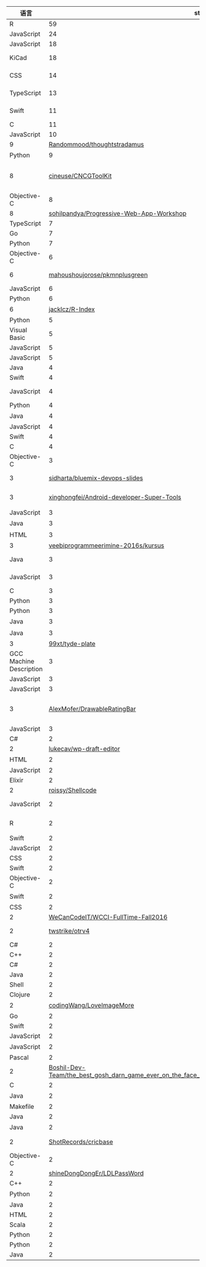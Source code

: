 语言|star|项目名称|描述
---|---|---|---
R|59|[hadley/tidyverse](https://github.com/hadley/tidyverse)|Easily install and load packages from the tidyverse
JavaScript|24|[jacted/speed-monitor](https://github.com/jacted/speed-monitor)|Website performance reports for slack using performance.timing
JavaScript|18|[jgraph/draw.io](https://github.com/jgraph/draw.io)|Source to www.draw.io
KiCad|18|[adamjvr/ESP32-kiCAD-Footprints](https://github.com/adamjvr/ESP32-kiCAD-Footprints)|Footprints for the Espressif ESP32 WiFi/BLE Chip and ESP3212 module, for KiCAD EDA 
CSS|14|[damoqiongqiu/angular-tutorial-damoqiongqiu](https://github.com/damoqiongqiu/angular-tutorial-damoqiongqiu)| 
TypeScript|13|[teropa/harmonics-explorer](https://github.com/teropa/harmonics-explorer)|A UI for exploring the harmonic series of sine waves. Done with Angular 2, @ngrx, Immutable.js
Swift|11|[arnoappenzeller/PiPifier](https://github.com/arnoappenzeller/PiPifier)|PiPifier is a native macOS 10.12 Safari extension that lets you use every HTML5 video in Picture in Picture mode
C|11|[Rinnegatamante/rinCheat](https://github.com/Rinnegatamante/rinCheat)|Multifunction plugin for PSVITA.
JavaScript|10|[zone-eu/zone-mta](https://github.com/zone-eu/zone-mta)|Modern outbound MTA cross platform server application
 |9|[Randommood/thoughtstradamus](https://github.com/Randommood/thoughtstradamus)|Start thought leading now in 2017
Python|9|[crossin/gluttonous](https://github.com/crossin/gluttonous)|game of gluttonous python（仿制《贪吃蛇大作战》）
 |8|[cineuse/CNCGToolKit](https://github.com/cineuse/CNCGToolKit)|这个开源项目是由中国CGTD在线编程实例总结出来的。允许任何人下载、使用、修改、再发布。
Objective-C|8|[sinneryun/Sinner_Scan](https://github.com/sinneryun/Sinner_Scan)|Two dimensional code scanning and generation
 |8|[sohilpandya/Progressive-Web-App-Workshop](https://github.com/sohilpandya/Progressive-Web-App-Workshop)|3 Day Workshop
TypeScript|7|[qdouble/angular2webpack2-starter](https://github.com/qdouble/angular2webpack2-starter)|Starter App for Angular 2 using Nightly Builds, Material Design 2 and Webpack 2
Go|7|[haya14busa/gopkgs](https://github.com/haya14busa/gopkgs)|List Go packages FAST by using the same implementation as goimports
Python|7|[NipunSingh/RapStock.io](https://github.com/NipunSingh/RapStock.io)|RapStock.io - Fantasy Football Meets Hip Hop
Objective-C|6|[insidegui/AppleEvents](https://github.com/insidegui/AppleEvents)|The unofficial Apple Events app for macOS
 |6|[mahoushoujorose/pkmnplusgreen](https://github.com/mahoushoujorose/pkmnplusgreen)|ROM edit of Pokemon Red + Blue where you play as the original gal trainer, Green!
JavaScript|6|[MarshallOfSound/electron-test-utils](https://github.com/MarshallOfSound/electron-test-utils)|Test Utilities to help with Electron App Testing
Python|6|[pieterlexis/icinga-check-dnssec-validation](https://github.com/pieterlexis/icinga-check-dnssec-validation)|A simple Icinga/Nagios script to validate DNSSEC
 |6|[jacklcz/R-Index](https://github.com/jacklcz/R-Index)|技术知识点索引,每日阅读
Python|5|[datasciencebr/jarbas](https://github.com/datasciencebr/jarbas)|API to return metadata of reimbursements made by 🇧🇷 Chamber of Deputies
Visual Basic|5|[tristancalderbank/excel-messenger](https://github.com/tristancalderbank/excel-messenger)|A silly local group messaging app where the server and all clients are excel sheets.
JavaScript|5|[ecmadao/react-times](https://github.com/ecmadao/react-times)|A time picker react component, no jquery-rely
JavaScript|5|[sheerun/knex-migrate](https://github.com/sheerun/knex-migrate)|Modern migration toolkit for knex.js
Java|4|[weavey/NormalSelectDialog](https://github.com/weavey/NormalSelectDialog)|Some sample of dialog.
Swift|4|[EurekaCommunity/GenericPasswordRow](https://github.com/EurekaCommunity/GenericPasswordRow)|A row for Eureka to implement password validations.
JavaScript|4|[deep110/FlashDict](https://github.com/deep110/FlashDict)|A chrome extension to get the meanings of the selected word[s] instantly without opening the new tab and searching it manually. 
Python|4|[nneonneo/ntfsrecover](https://github.com/nneonneo/ntfsrecover)|NTFS data-recovery program written in Python
Java|4|[binIoter/Hybridge](https://github.com/binIoter/Hybridge)|新一代js与native交互框架，具有安全，简单，高可扩展性，在很多大厂有过类似实践
JavaScript|4|[zkat/fl-protocols](https://github.com/zkat/fl-protocols)|fantasy-land specification bridge for @zkat/protocols
Swift|4|[designatednerd/Xcode8ExtensionExample](https://github.com/designatednerd/Xcode8ExtensionExample)|An example of how to set up extensions in Xcode 8
C|4|[rweichler/LuaJIT_Engine_Base](https://github.com/rweichler/LuaJIT_Engine_Base)|Base ffi bindings for a LuaJIT 3D game engine
Objective-C|3|[eJamesLin/Image-RemotePushNotification-Demo](https://github.com/eJamesLin/Image-RemotePushNotification-Demo)| 
 |3|[sidharta/bluemix-devops-slides](https://github.com/sidharta/bluemix-devops-slides)|These are the slides for my presentation called: "Bluemix DevOps Services".
 |3|[xinghongfei/Android-developer-Super-Tools](https://github.com/xinghongfei/Android-developer-Super-Tools)|Android攻城狮—全套必备神级工具（开发，插件，效率,知识管理...更新中）
JavaScript|3|[FreedomWalk/marmoset.js](https://github.com/FreedomWalk/marmoset.js)|Full-Stack JavaScript with MongoDB, Express, AngularJS, and Node.js.
Java|3|[jamin918/DouBanLoadingView](https://github.com/jamin918/DouBanLoadingView)|仿豆瓣Android客户端加载动画
HTML|3|[csz3824/mas](https://github.com/csz3824/mas)|Mobile Authentication Service, 移动端的认证服务
 |3|[veebiprogrammeerimine-2016s/kursus](https://github.com/veebiprogrammeerimine-2016s/kursus)| 
Java|3|[DomceyKoo/MyGank](https://github.com/DomceyKoo/MyGank)|A simple Android app for gank.io based on several excellent apps created by dalaos.
JavaScript|3|[fnando/react-fundamentals](https://github.com/fnando/react-fundamentals)|Starter-pack for react + webpack + hot reload + mocha + enzyme + production build
C|3|[yellows8/wiiu_wfsmount](https://github.com/yellows8/wiiu_wfsmount)|FUSE tool for mounting plaintext Wii U USB/eMMC images.
Python|3|[abhikpal/bruce](https://github.com/abhikpal/bruce)|bruce helps you rename files; a lot of files.
Python|3|[earvingad/LaunchCold](https://github.com/earvingad/LaunchCold)|FullScreen App Launcher for Openbox.
Java|3|[wanliyang1990/AndroidCircleMenu](https://github.com/wanliyang1990/AndroidCircleMenu)|Android圆形旋转菜单
Java|3|[DyncKathline/SwipeBackLayout](https://github.com/DyncKathline/SwipeBackLayout)|沉浸式侧滑关闭Activity
 |3|[99xt/tyde-plate](https://github.com/99xt/tyde-plate)|Nodejs + TypeScript end to end boilerplate
GCC Machine Description|3|[ceoimon/Redux-ASCII-Cast](https://github.com/ceoimon/Redux-ASCII-Cast)|http://video.sike.io/courses/Redux%E5%85%A5%E9%97%A8/
JavaScript|3|[igorsantana/genetic-worms](https://github.com/igorsantana/genetic-worms)|Canvas filled with genetic worms
JavaScript|3|[remy/now-realias](https://github.com/remy/now-realias)|now realias will re-alias now deployments
 |3|[AlexMofer/DrawableRatingBar](https://github.com/AlexMofer/DrawableRatingBar)|图片评级,双图片评级控件，可设置图片间距，支持拖动进度及点击进度，可控制最大值最小值，及是否可手动。
JavaScript|3|[ceckenrode/react-hangman](https://github.com/ceckenrode/react-hangman)|Simple react hangman example to help teach class
C#|2|[ForkyTheEditor/Unity-Chess](https://github.com/ForkyTheEditor/Unity-Chess)|Chess game for Unity
 |2|[lukecav/wp-draft-editor](https://github.com/lukecav/wp-draft-editor)|A new WordPress editor which uses draft.js
HTML|2|[BB-Bibo/BB-Bibo](https://github.com/BB-Bibo/BB-Bibo)|长大在线 - 毕博
JavaScript|2|[gusaiani/yoember-study-repo](https://github.com/gusaiani/yoember-study-repo)|App Library: an Ember.js study repo
Elixir|2|[yosriady/kare](https://github.com/yosriady/kare)|:curry: Curry functions in Elixir
 |2|[roissy/Shellcode](https://github.com/roissy/Shellcode)|A collection of shellcodes.
JavaScript|2|[stevenmhunt/gulp-detect](https://github.com/stevenmhunt/gulp-detect)|Wraps your module-agnostic library code to support CommonJS, RequireJS and standard browser environments.
R|2|[cran/plotwidgets](https://github.com/cran/plotwidgets)|:exclamation: This is a read-only mirror of the CRAN R package repository.  plotwidgets — Spider Plots, ROC Curves, Pie Charts and More for Use in Other Plots  
Swift|2|[sambhav7890/SSChartView](https://github.com/sambhav7890/SSChartView)|UI Charts and Performance
JavaScript|2|[opi/psdtxtractor](https://github.com/opi/psdtxtractor)|Extract text layer (data, font family, size and color) from a PSD file.
CSS|2|[tomjn/wcmcr](https://github.com/tomjn/wcmcr)|Various items for WordCamp Manchester
Swift|2|[appcoda/FaceDetector](https://github.com/appcoda/FaceDetector)|A Face Detection Demo using Core Image in iOS
Objective-C|2|[Baichenghui/UIImageVIewAddIndicator](https://github.com/Baichenghui/UIImageVIewAddIndicator)|UIImageView加载图片时加入进度指示器
Swift|2|[thousandsNight/Tetris](https://github.com/thousandsNight/Tetris)|Spritekit试水之俄罗斯方块
CSS|2|[MingcongBai/cs302-notes](https://github.com/MingcongBai/cs302-notes)|Notes for Computer Sciences 302 @ University of Wisconsin - Madison
 |2|[WeCanCodeIT/WCCI-FullTime-Fall2016](https://github.com/WeCanCodeIT/WCCI-FullTime-Fall2016)| 
 |2|[twstrike/otrv4](https://github.com/twstrike/otrv4)|Off-the-Record Messaging Protocol version 4
C#|2|[Dout-Inc/BroadsidesTheGame](https://github.com/Dout-Inc/BroadsidesTheGame)|Design your ship and fight others!
C++|2|[clofresh/huller](https://github.com/clofresh/huller)|Finds the convex hull of a transparent png and outputs it as a lua table
C#|2|[locomain/YingYang](https://github.com/locomain/YingYang)|DotNet multithread/async manager with thread control
Java|2|[michael-simons/tweetarchive](https://github.com/michael-simons/tweetarchive)|Hibernate Search and Spring Boot: Simple yet powerful archiving
Shell|2|[julian-klode/sicherboot](https://github.com/julian-klode/sicherboot)|systemd-boot integration with secure boot support
Clojure|2|[codahale/raven-clj](https://github.com/codahale/raven-clj)|A thin wrapper around the official Java library for Sentry.
 |2|[codingWang/LoveImageMore](https://github.com/codingWang/LoveImageMore)|各种技能树/图的收集整理
Go|2|[nii236/catcsv](https://github.com/nii236/catcsv)|Handy tool to display CSV files nicely in the terminal
Swift|2|[vdka/cj](https://github.com/vdka/cj)|CJ (CommmandLine JSON)
JavaScript|2|[zzswang/react-app-sketch](https://github.com/zzswang/react-app-sketch)|react app sketch for a great start, built with redux, react-router, webpack and es6
JavaScript|2|[lincenying/vue2-multiple-entry](https://github.com/lincenying/vue2-multiple-entry)|webpack + vue2 多入口配置实例
Pascal|2|[marcocantu/2016DelphiLanguageBootCamp](https://github.com/marcocantu/2016DelphiLanguageBootCamp)|2016 Delphi BootCamp Delphi Language Demos
 |2|[Boshil-Dev-Team/the_best_gosh_darn_game_ever_on_the_face_of_the_earth_confirmed_no_joke_100_per_cent_legit](https://github.com/Boshil-Dev-Team/the_best_gosh_darn_game_ever_on_the_face_of_the_earth_confirmed_no_joke_100_per_cent_legit)|read the title plz
C|2|[XePeleato/android_kernel_huawei_FRD-L04](https://github.com/XePeleato/android_kernel_huawei_FRD-L04)|Android 6.0 kernel source for the Huawei Honor 8 (FRD-L04)
Java|2|[stevenMieMie/Ghost](https://github.com/stevenMieMie/Ghost)|个人练习之用
Makefile|2|[yellows8/romfs_dumper](https://github.com/yellows8/romfs_dumper)|Dump the filesystem from 3DS RomFS.
Java|2|[JarekWang/titleview-master](https://github.com/JarekWang/titleview-master)| 
Java|2|[lengguangzhishen/HomeKeyListenDemo](https://github.com/lengguangzhishen/HomeKeyListenDemo)|监听home键的demo
 |2|[ShotRecords/cricbase](https://github.com/ShotRecords/cricbase)|Cricket Database using Django and PostgreSQL
Objective-C|2|[IOS-CHENYANG/CYLiveLikeAnimation](https://github.com/IOS-CHENYANG/CYLiveLikeAnimation)|直播点赞动画
 |2|[shineDongDongEr/LDLPassWord](https://github.com/shineDongDongEr/LDLPassWord)| 
C++|2|[Leinnan/i3gs](https://github.com/Leinnan/i3gs)|i3-gaps-status
Python|2|[ookcode/BilibiliSofaSitter](https://github.com/ookcode/BilibiliSofaSitter)|bilibili.com模拟登陆、抢沙发脚本
Java|2|[Not-the-same-sky/Tata](https://github.com/Not-the-same-sky/Tata)| 
HTML|2|[Scarygami/scary-cast-receiver](https://github.com/Scarygami/scary-cast-receiver)|Helper element to develop Custom Google Cast Receivers
Scala|2|[joebew42/scala-katas](https://github.com/joebew42/scala-katas)|some katas in scala
Python|2|[filwaitman/configparserplus](https://github.com/filwaitman/configparserplus)|configparser module with lasers. (for now with Jinja2 support)
Python|2|[ayypot/shelp](https://github.com/ayypot/shelp)|Somewhat Helpful Extendable Linguistic Person
Java|2|[SandroGuerotto/cloud](https://github.com/SandroGuerotto/cloud)| 
